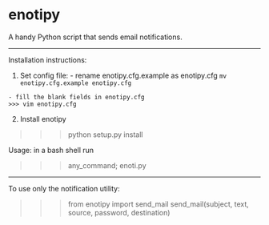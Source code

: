# enotipy
A handy Python script that sends email notifications.

--------------------------------------------------------------------------------

Installation instructions:

  1. Set config file:
    - rename enotipy.cfg.example as enotipy.cfg
    ``mv enotipy.cfg.example enotipy.cfg``

    - fill the blank fields in enotipy.cfg
    >>> vim enotipy.cfg

  2. Install enotipy
  >>>python setup.py install

Usage: in a bash shell run
>>> any_command; enoti.py

--------------------------------------------------------------------------------

To use only the notification utility:
>>> from enotipy import send_mail
>>> send_mail(subject, text, source, password, destination)
